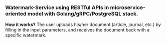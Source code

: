 ### Watermark-Service using RESTful APIs in microservice-oriented model with Golang/gRPC/PostgreSQL stack.

**How it works?**
The user uploads his/her document (article, journal, etc.) by filling in the input parameters, and receives the document back with a specific watermark.
